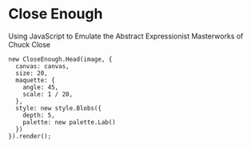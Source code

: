 Close Enough
============

Using JavaScript to Emulate the Abstract Expressionist Masterworks of Chuck Close


```
new CloseEnough.Head(image, {
  canvas: canvas,
  size: 20,
  maquette: {
    angle: 45,
    scale: 1 / 20,
  },
  style: new style.Blobs({
    depth: 5,
    palette: new palette.Lab()
  })
}).render();
```